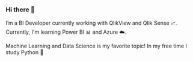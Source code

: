 ### Hi there 👋

I’m a BI Developer currently working with QlikView and Qlik Sense 📈. Currently, I'm learning Power BI 📊 and Azure ☁️.

Machine Learning and Data Science is my favorite topic! In my free time I study Python 🐍

<!--
**fwparj/fwparj** is a ✨ _special_ ✨ repository because its `README.md` (this file) appears on your GitHub profile.

Here are some ideas to get you started:

- 🔭 I’m currently working on ...
- 🌱 I’m currently learning ...
- 👯 I’m looking to collaborate on ...
- 🤔 I’m looking for help with ...
- 💬 Ask me about ...
- 📫 How to reach me: ...
- 😄 Pronouns: ...
- ⚡ Fun fact: ...
-->

